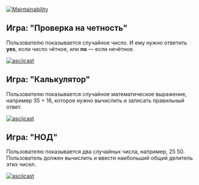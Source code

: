 [![Maintainability](https://api.codeclimate.com/v1/badges/a99a88d28ad37a79dbf6/maintainability)](https://codeclimate.com/github/codeclimate/codeclimate/maintainability)

## Игра: "Проверка на четность"

Пользователю показывается случайное число. И ему нужно ответить **yes**, если число чётное, или **no** — если нечётное.

[![asciicast](https://asciinema.org/a/bsg4GzOsM8lMrFR6xVatKxatr.svg)](https://asciinema.org/a/bsg4GzOsM8lMrFR6xVatKxatr)

## Игра: "Калькулятор"

Пользователю показывается случайное математическое выражение, например 35 + 16, которое нужно вычислить и записать правильный ответ.

[![asciicast](https://asciinema.org/a/kY96icfktKpKFprV2aWLZHQCO.svg)](https://asciinema.org/a/kY96icfktKpKFprV2aWLZHQCO)

## Игра: "НОД"

Пользователю показывается два случайных числа, например, 25 50. Пользователь должен вычислить и ввести наибольший общий делитель этих чисел.

[![asciicast](https://asciinema.org/a/wq1eJoQw1cfv5yXLNxRLAHYTv.svg)](https://asciinema.org/a/wq1eJoQw1cfv5yXLNxRLAHYTv)